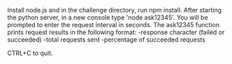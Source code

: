 Install node.js and in the challenge directory, run npm install.
After starting the python server, in a new console type 'node ask12345'.
You will be prompted to enter the request interval in seconds.
The ask12345 function prints request results in the following format:
-response character (failed or succeeded)
-total requests sent
-percentage of succeeded requests

CTRL+C to quit.